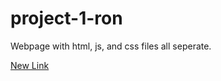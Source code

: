 # project-1-ron
Webpage with html, js, and css files all seperate.

[New Link](http://compositecode.com)
